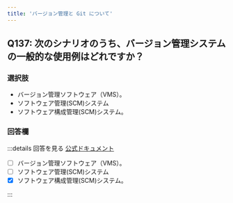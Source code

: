 ```yaml
---
title: 'バージョン管理と Git について'
---
```


## Q137: 次のシナリオのうち、バージョン管理システムの一般的な使用例はどれですか？

### 選択肢

- バージョン管理ソフトウェア（VMS）。
- ソフトウェア管理(SCM)システム
- ソフトウェア構成管理(SCM)システム。

### 回答欄

:::details 回答を見る
[公式ドキュメント](https://docs.github.com/ja/get-started/using-git/about-git#about-version-control-and-git)

- [ ] バージョン管理ソフトウェア（VMS）。
- [ ] ソフトウェア管理(SCM)システム
- [x] ソフトウェア構成管理(SCM)システム。

:::
